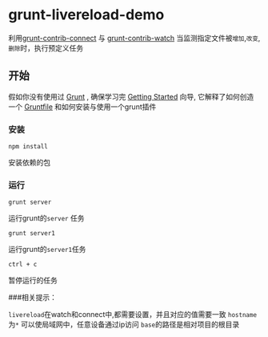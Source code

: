 # grunt-livereload-demo

 利用[grunt-contrib-connect](https://github.com/gruntjs/grunt-contrib-connect) 与 [grunt-contrib-watch](https://github.com/gruntjs/grunt-contrib-watch) 当监测指定文件被`增加`,`改变`,`删除`时，执行预定义任务
 
## 开始

假如你没有使用过 [Grunt](http://gruntjs.com/) , 确保学习完 [Getting Started](http://gruntjs.com/getting-started) 向导, 它解释了如何创造一个 [Gruntfile](http://gruntjs.com/sample-gruntfile) 和如何安装与使用一个grunt插件

### 安装
`npm install`

安装依赖的包

### 运行

`grunt server`

运行grunt的`server` 任务

`grunt server1`

运行grunt的`server1`任务

`ctrl + c`

暂停运行的任务

###相关提示：

`livereload`在watch和connect中,都需要设置，并且对应的值需要一致
`hostname`为`*` 可以使局域网中，任意设备通过ip访问
`base`的路径是相对项目的根目录
